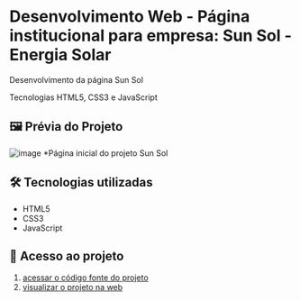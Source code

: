 # Desenvolvimento Web - Página institucional para empresa: Sun Sol - Energia Solar

Desenvolvimento da página Sun Sol

Tecnologias HTML5, CSS3 e JavaScript

## 🖼 Prévia do Projeto 
![image](https://github.com/user-attachments/assets/aa2cfd87-ed05-4f50-9b23-1f3c78ec5d2e)
*Página inicial do projeto Sun Sol

## 🛠 Tecnologias utilizadas

- HTML5
- CSS3
- JavaScript

## 📁 Acesso ao projeto

1. [acessar o código fonte do projeto](https://github.com/viniciusalmeidaalves/projeto-web-sun-sol-energia-solar)
2. [visualizar o projeto na web](https://projeto-web-posto-de-molas-bandeirante.vercel.app/)
